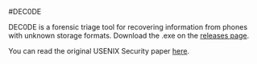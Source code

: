 #DEC0DE

DEC0DE is a forensic triage tool for recovering information from phones with unknown storage formats. Download the .exe on the [releases page](https://github.com/umass-forensics/DEC0DE-forensics/releases/download/1.0.0/Dec0de_v1_0_0.zip).

You can read the original USENIX Security paper [here](http://forensics.umass.edu/publications.php?q=Walls:2011).

